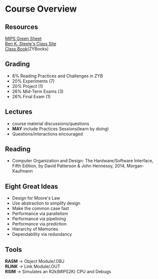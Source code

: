 # __Course Overview__

## Resources
[MIPS Green Sheet](https://inst.eecs.berkeley.edu/~cs61c/resources/MIPS_Green_Sheet.pdf)  
[Ben K. Steele's Class Site](https://www.cs.rit.edu/~bks/250/)  
[Class Book](https://learn.zybooks.com/zybook/RITCSCI250SteeleSpring2018)\(ZYBooks\)  

## Grading

* 8% Reading Practices and Challenges in ZYB
* 20% Experiments (7)
* 20% Project (1)
* 26% Mid-Term Exams (3)
* 26% Final Exam (1)

## Lectures 
* course material discussions/questions
* **MAY** include Practices Sessions(learn by doing)
* Questions/interactions encouraged

## Reading
* Computer Organization and Design: The Hardware/Software Interface, Fifth Edition, by David Patterson & John Hennessy, 2014, Morgan-Kaufmann

## Eight Great Ideas
* Design for Moore's Law
* Use abstraction to simplify design
* Make the common case fast
* Performance via parallelism
* Performance via pipelining
* Performance via prediction
* Hierarchy of Memories
* Dependability via redundancy

## Tools  
__RASM__ -> Object Module/.OBJ  
__RLINK__ -> Link Module/.OUT  
__RSIM__ -> Simulates an R2k(MIPS2K) CPU and Debugs
